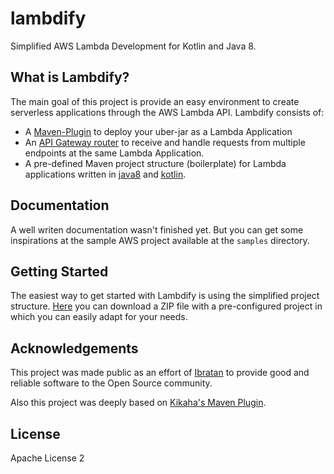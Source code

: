 # lambdify
Simplified AWS Lambda Development for Kotlin and Java 8.

## What is Lambdify?
The main goal of this project is provide an easy environment to create serverless applications through the AWS Lambda API. 
Lambdify consists of:
- A [Maven-Plugin](https://github.com/lambdify/lambdify/tree/master/lambdify-plugin) to deploy your uber-jar as a Lambda Application
- An [API Gateway router](https://github.com/lambdify/lambdify/tree/master/lambdify-apigateway) to receive and handle requests from multiple endpoints at the same Lambda Application.
- A pre-defined Maven project structure (boilerplate) for Lambda applications written in [java8](https://github.com/lambdify/lambdify/tree/master/lambdify-project-java) and [kotlin](https://github.com/lambdify/lambdify/tree/master/lambdify-project-kotlin).

## Documentation
A well writen documentation wasn't finished yet. But you can get some inspirations at the sample
AWS project available at the `samples` directory.

## Getting Started
The easiest way to get started with Lambdify is using the simplified project structure. [Here](https://github.com/lambdify/lambdify/releases/download/0.2.0.Final/aws-apigateway-kotlin-simplified.zip) you can download a ZIP file with a pre-configured project in which you can easily adapt for your needs.

## Acknowledgements
This project was made public as an effort of [Ibratan](https://github.com/Ibratan) to provide good and reliable software to
the Open Source community.

Also this project was deeply based on [Kikaha's Maven Plugin](http://kikaha.io).

## License
Apache License 2
